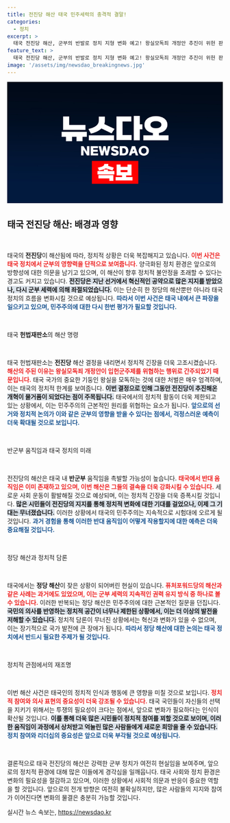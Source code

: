 ```yaml
---
title: 전진당 해산 태국 민주세력의 충격적 결말!
categories:
  - 정치
excerpt: >
  태국 전진당 해산, 군부의 반발로 정치 지형 변화 예고! 왕실모독죄 개정안 추진이 위헌 판결받아 전진당 지도부 10년 정치금지. 반정부 시위 가능성도 제기되어 긴장감 고조!
feature_text: >
  태국 전진당 해산, 군부의 반발로 정치 지형 변화 예고! 왕실모독죄 개정안 추진이 위헌 판결받아 전진당 지도부 10년 정치금지. 반정부 시위 가능성도 제기되어 긴장감 고조!
image: '/assets/img/newsdao_breakingnews.jpg'
---
```


<p><img src="/assets/img/newsdao_breakingnews.jpg" alt="flaretime 속보" /></p>

<h2 data-ke-size="size26">태국 전진당 해산: 배경과 영향</h2>

<p data-ke-size="size16">&nbsp;</p>

<p>태국의 <strong>전진당</strong>이 해산됨에 따라, 정치적 상황은 더욱 복잡해지고 있습니다. <b><span style="color: #ee2323;">이번 사건은 태국 정치에서 군부의 영향력을 단적으로 보여줍니다.</span></b> 양극화된 정치 환경은 앞으로의 방향성에 대한 의문을 남기고 있으며, 이 해산이 향후 정치적 불안정을 초래할 수 있다는 경고도 커지고 있습니다. <b><span style="background-color: #21538527;">전진당은 지난 선거에서 혁신적인 공약으로 많은 지지를 받았으나, 다시 군부 세력에 의해 좌절되었습니다.</span></b> 이는 단순히 한 정당의 해산뿐만 아니라 태국 정치의 흐름을 변화시킬 것으로 예상됩니다. <b><span style="color: #1a5490;">따라서 이번 사건은 태국 내에서 큰 파장을 일으키고 있으며, 민주주의에 대한 다시 한번 평가가 필요할 것입니다.</span></b> </p>

<p data-ke-size="size16">&nbsp;</p>

<p>태국 <strong>헌법재판소</strong>의 해산 명령</p>

<p data-ke-size="size16">&nbsp;</p>

<p>태국 헌법재판소는 <strong>전진당</strong> 해산 결정을 내리면서 정치적 긴장을 더욱 고조시켰습니다. <b><span style="color: #ee2323;">해산의 주된 이유는 왕실모독죄 개정안이 입헌군주제를 위협하는 행위로 간주되었기 때문입니다.</span></b> 태국 국가의 중요한 기둥인 왕실을 모독하는 것에 대한 처벌은 매우 엄격하며, 이는 태국의 정치적 한계를 보여줍니다. <b><span style="background-color: #21538527;">이번 결정으로 인해 그동안 전진당이 추진해온 개혁이 물거품이 되었다는 점이 주목됩니다.</span></b> 태국에서의 정치적 활동이 더욱 제한되고 있는 상황에서, 이는 민주주의의 근본적인 원리를 위협하는 요소가 됩니다. <b><span style="color: #1a5490;">앞으로의 선거와 정치적 논의가 이와 같은 군부의 영향을 받을 수 있다는 점에서, 걱정스러운 예측이 더욱 확대될 것으로 보입니다.</span></b></p>

<p data-ke-size="size16">&nbsp;</p>

<p>반군부 움직임과 태국 정치의 미래</p>

<p data-ke-size="size16">&nbsp;</p>

<p>전진당의 해산은 태국 내 <strong>반군부</strong> 움직임을 촉발할 가능성이 높습니다. <b><span style="color: #ee2323;">태국에서 반대 움직임은 이미 존재하고 있으며, 이번 해산은 그들의 결속을 더욱 강화시킬 수 있습니다.</span></b> 세로운 사회 운동이 활발해질 것으로 예상되며, 이는 정치적 긴장을 더욱 증폭시킬 것입니다. <b><span style="background-color: #21538527;">많은 시민들이 전진당의 지지를 통해 정치적 변화에 대한 기대를 걸었으나, 이제 그 기대는 무너졌습니다.</span></b> 이러한 상황에서 태국의 민주주의는 지속적으로 시험대에 오르게 될 것입니다. <b><span style="color: #1a5490;">과거 경험을 통해 이러한 반대 움직임이 어떻게 작용할지에 대한 예측은 더욱 중요해질 것입니다.</span></b> </p>

<p data-ke-size="size16">&nbsp;</p>

<p>정당 해산과 정치적 담론</p>

<p data-ke-size="size16">&nbsp;</p>

<p>태국에서는 <strong>정당 해산</strong>이 잦은 상황이 되어버린 현실이 있습니다. <b><span style="color: #ee2323;">퓨처포워드당의 해산과 같은 사례는 과거에도 있었으며, 이는 군부 세력의 지속적인 권력 유지 방식 중 하나로 볼 수 있습니다.</span></b> 이러한 반복되는 정당 해산은 민주주의에 대한 근본적인 질문을 던집니다. <b><span style="background-color: #21538527;">국민의 의사를 반영하는 정치적 공간이 너무나 제한된 상황에서, 이는 더 이상의 발전을 저해할 수 있습니다.</span></b> 정치적 담론이 무너진 상황에서는 혁신과 변화가 있을 수 없으며, 이는 장기적으로 국가 발전에 큰 장애가 됩니다. <b><span style="color: #1a5490;">따라서 정당 해산에 대한 논의는 태국 정치에서 반드시 필요한 주제가 될 것입니다.</span></b> </p>

<p data-ke-size="size16">&nbsp;</p>

<p>정치적 관점에서의 재조명</p>

<p data-ke-size="size16">&nbsp;</p>

<p>이번 해산 사건은 태국인의 정치적 인식과 행동에 큰 영향을 미칠 것으로 보입니다. <b><span style="color: #ee2323;">정치적 참여와 의사 표현의 중요성이 더욱 강조될 수 있습니다.</span></b> 태국 국민들이 자신들의 선택을 지키기 위해서는 투쟁의 필요성이 크다는 점에서, 앞으로 변화가 필요하다는 인식이 확산될 것입니다. <b><span style="background-color: #21538527;">이를 통해 더욱 많은 시민들이 정치적 참여를 꾀할 것으로 보이며, 이러한 움직임이 과정에서 상처받고 억눌린 많은 사람들에게 새로운 희망을 줄 수 있습니다.</span></b> <b><span style="color: #1a5490;">정치 참여와 리더십의 중요성은 앞으로 더욱 부각될 것으로 예상됩니다. </span></b> </p>

<p data-ke-size="size16">&nbsp;</p>

<p>결론적으로 태국 전진당의 해산은 강력한 군부 정치가 여전히 현실임을 보여주며, 앞으로의 정치적 환경에 대해 많은 이들에게 경각심을 일깨웁니다. 태국 사회와 정치 환경은 변화의 필요성을 절감하고 있으며, 이러한 상황에서 사회적 의문과 반응이 중요한 역할을 할 것입니다. 앞으로의 전개 방향은 여전히 불확실하지만, 많은 사람들의 지지와 참여가 이어진다면 변화의 물결은 충분히 가능할 것입니다.</p>
실시간 뉴스 속보는, <a href="https://newsdao.kr" rel="dofollow">https://newsdao.kr</a>


